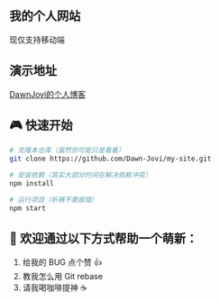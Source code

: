 ## 我的个人网站

现仅支持移动端

## 演示地址

[DawnJovi的个人博客](https://dawn-jovi.github.io/my-site/)

## 🎮 快速开始

```bash
# 克隆本仓库（虽然你可能只是看看）
git clone https://github.com/Dawn-Jovi/my-site.git

# 安装依赖（其实大部分时间在解决依赖冲突）
npm install

# 运行项目（祈祷不要报错）
npm start
```



## 🤝 欢迎通过以下方式帮助一个萌新：


1. 给我的 BUG 点个赞 👍
2. 教我怎么用 Git rebase
3. 请我喝咖啡提神 ☕







<!-- 把秘密写在这里，只有看源码的人会发现 -->
<!-- 🎉 抓到你了！ -->
<!-- 既然你都打开源码了... 要不要考虑教我写代码？-->
<!-- 联系邮箱: dawnjovi@163.com -->
